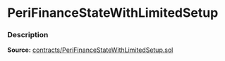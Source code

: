 # PeriFinanceStateWithLimitedSetup

### Description <a href="description" id="description"></a>

**Source:** [contracts/PeriFinanceStateWithLimitedSetup.sol](https://github.com/perifinance/peri-finance/blob/master/contracts/PeriFinanceStateWithLimitedSetup.sol)

